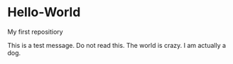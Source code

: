 # Hello-World
My first repositiory

This is a test message.
Do not read this.
The world is crazy.
I am actually a dog.
